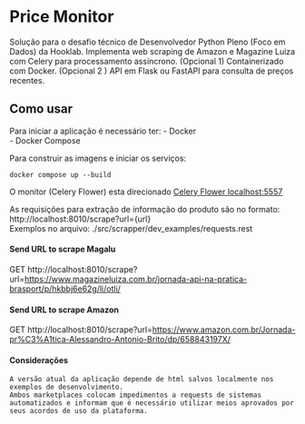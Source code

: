 # Price Monitor 
Solução para o desafio técnico de Desenvolvedor Python Pleno (Foco em Dados) da Hooklab. Implementa web scraping de Amazon e Magazine Luiza com Celery para processamento assíncrono. (Opcional 1) Containerizado com Docker. (Opcional 2 ) API em Flask ou FastAPI para consulta de preços recentes.

## Como usar

 Para iniciar a aplicação é necessário ter: 
    - Docker    
    - Docker Compose

 Para construir as imagens e iniciar os serviços:
```
docker compose up --build  
```
O monitor (Celery Flower) esta direcionado [Celery Flower localhost:5557](localhost:5557) <br>

As requisições para extração de informação do produto são no formato: <br>
    http://localhost:8010/scrape?url={url} <br>
    Exemplos no arquivo: ./src/scrapper/dev_examples/requests.rest
#### Send URL to scrape Magalu 
GET http://localhost:8010/scrape?url=https://www.magazineluiza.com.br/jornada-api-na-pratica-brasport/p/hkbbj6e62g/li/otli/

#### Send URL to scrape Amazon
GET http://localhost:8010/scrape?url=https://www.amazon.com.br/Jornada-pr%C3%A1tica-Alessandro-Antonio-Brito/dp/658843197X/

#### Considerações 
    A versão atual da aplicação depende de html salvos localmente nos exemplos de desenvolvimento. 
    Ambos marketplaces colocam impedimentos a requests de sistemas automatizados e informam que é necessário utilizar meios aprovados por seus acordos de uso da plataforma.
    
 


